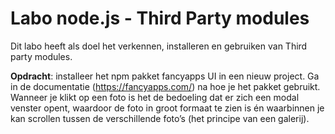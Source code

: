 # Labo node.js - Third Party modules

Dit labo heeft als doel het verkennen, installeren en gebruiken van Third party modules. 

**Opdracht**: installeer het npm pakket fancyapps UI in een nieuw project. Ga in de documentatie (https://fancyapps.com/) na hoe je het pakket gebruikt. Wanneer je klikt op een foto is het de bedoeling dat er zich een modal venster opent, waardoor de foto in groot formaat te zien is én waarbinnen je kan scrollen tussen de verschillende foto’s (het principe van een galerij). 

 
